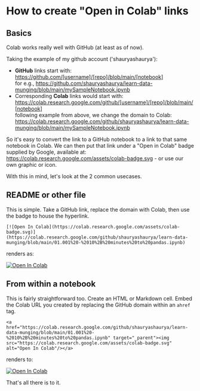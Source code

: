 # How to create "Open in Colab" links

## Basics  
  
Colab works really well with GitHub (at least as of now).  

Taking the example of my github account ('shauryashaurya'):  
* **GitHub** links start with:  
	https://github.com/[username]/[repo]/blob/main/[notebook]  
	for e.g., https://github.com/shauryashaurya/learn-data-munging/blob/main/mySampleNotebook.ipynb    
* Corresponding **Colab** links would start with:  
	https://colab.research.google.com/github/[username]/[repo]/blob/main/[notebook]  
	following example from above, we change the domain to Colab:  
	https://colab.research.google.com/github/shauryashaurya/learn-data-munging/blob/main/mySampleNotebook.ipynb    
	
  
  
So it's easy to convert the link to a GitHub notebook to a link to that same notebook in Colab. We can then put that link under a "Open in Colab" badge supplied by Google, available at: https://colab.research.google.com/assets/colab-badge.svg - or use our own graphic or icon.  

With this in mind, let's look at the 2 common usecases.  

## README or other file  
  
This is simple. Take a GitHub link, replace the domain with Colab, then use the badge to house the hyperlink.

```[![Open In Colab](https://colab.research.google.com/assets/colab-badge.svg)](https://colab.research.google.com/github/shauryashaurya/learn-data-munging/blob/main/01.001%20-%2010%2B%20minutes%20to%20pandas.ipynb)```  
  
renders as:  
  
[![Open In Colab](https://colab.research.google.com/assets/colab-badge.svg)](https://colab.research.google.com/github/shauryashaurya/learn-data-munging/blob/main/01.001%20-%2010%2B%20minutes%20to%20pandas.ipynb)  
  
  
## From within a notebook  
  
This is fairly straightforward too. Create an HTML or Markdown cell. Embed the Colab URL you created by replacing the GitHub domain within an ```ahref``` tag.  
  
```<a href="https://colab.research.google.com/github/shauryashaurya/learn-data-munging/blob/main/01.001%20-%2010%2B%20minutes%20to%20pandas.ipynb" target="_parent"><img src="https://colab.research.google.com/assets/colab-badge.svg" alt="Open In Colab"/></a>```  

renders to:  

<a href="https://colab.research.google.com/github/shauryashaurya/learn-data-munging/blob/main/01.001%20-%2010%2B%20minutes%20to%20pandas.ipynb" target="_parent"><img src="https://colab.research.google.com/assets/colab-badge.svg" alt="Open In Colab"/></a>  
  
  
That's all there is to it.  
  
  